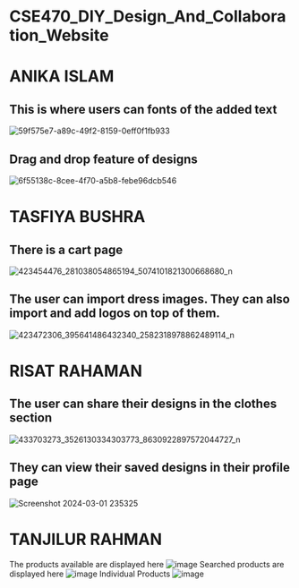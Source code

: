 # CSE470_DIY_Design_And_Collaboration_Website

# ANIKA ISLAM
## This is where users can fonts of the added text
![59f575e7-a89c-49f2-8159-0eff0f1fb933](https://github.com/anikabytes/CSE470_DIY_Design_And_Collaboration_Website/assets/99034559/d14240b9-e92c-4dfc-aaf8-582eec7fb2a7)


## Drag and drop feature of designs
![6f55138c-8cee-4f70-a5b8-febe96dcb546](https://github.com/anikabytes/CSE470_DIY_Design_And_Collaboration_Website/assets/99034559/792535b1-ee92-491e-b0e8-3be3d6af11cd)



# TASFIYA BUSHRA
## There is a cart page
![423454476_281038054865194_5074101821300668680_n](https://github.com/anikabytes/CSE470_DIY_Design_And_Collaboration_Website/assets/91422611/479bbffc-696d-49dc-9dd8-54eeda98987b)

## The user can import dress images. They can also import and add logos on top of them.
![423472306_395641486432340_2582318978862489114_n](https://github.com/anikabytes/CSE470_DIY_Design_And_Collaboration_Website/assets/91422611/a0e04b45-59d1-4354-a1d2-1fc0ba35c536)


# RISAT RAHAMAN
## The user can share their designs in the clothes section
![433703273_3526130334303773_8630922897572044727_n](https://github.com/anikabytes/CSE470_DIY_Design_And_Collaboration_Website/assets/99034559/d139fa1a-c161-46df-b3b7-e36052535c5c)


## They can view their saved designs in their profile page
![Screenshot 2024-03-01 235325](https://github.com/anikabytes/CSE470_DIY_Design_And_Collaboration_Website/assets/91422611/e829be8a-2870-477d-a8e3-c56d1f7e5ed6)


# TANJILUR RAHMAN

The products available are displayed here
![image](https://github.com/anikabytes/CSE470_DIY_Design_And_Collaboration_Website/assets/99034559/dc683ace-77cc-4283-82b2-f901220faa94)
Searched products are displayed here
![image](https://github.com/anikabytes/CSE470_DIY_Design_And_Collaboration_Website/assets/99034559/f4ce3047-ee76-4cd9-bf12-c0ecdc766a9f)
Individual Products
![image](https://github.com/anikabytes/CSE470_DIY_Design_And_Collaboration_Website/assets/99034559/38a0912a-d9b7-45fa-a5f4-562a2e73c09c)





